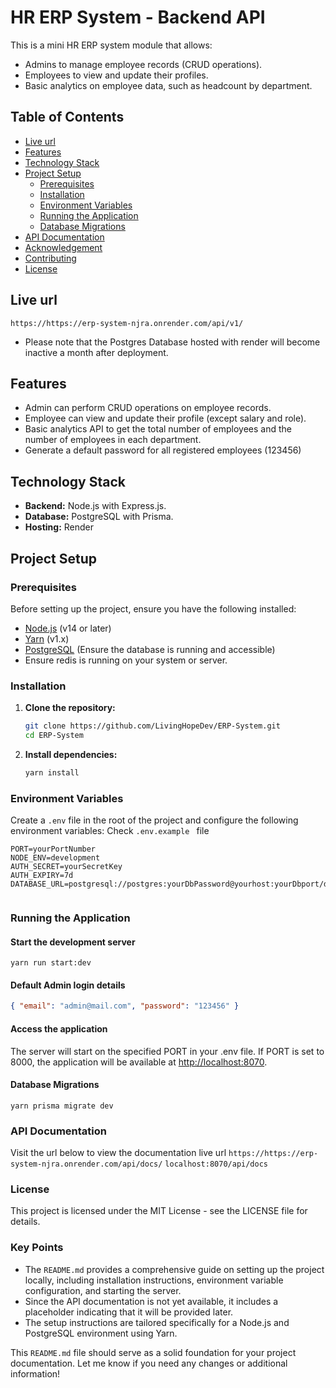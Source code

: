 # HR ERP System - Backend API

This is a mini HR ERP system module that allows:

- Admins to manage employee records (CRUD operations).
- Employees to view and update their profiles.
- Basic analytics on employee data, such as headcount by department.

## Table of Contents

- [Live url](#url)
- [Features](#features)
- [Technology Stack](#technology-stack)
- [Project Setup](#project-setup)
  - [Prerequisites](#prerequisites)
  - [Installation](#installation)
  - [Environment Variables](#environment-variables)
  - [Running the Application](#running-the-application)
  - [Database Migrations](#database-migrations)
- [API Documentation](#api-documentation)
- [Acknowledgement](#Acknowledgement)
- [Contributing](#contributing)
- [License](#license)

## Live url

`https://https://erp-system-njra.onrender.com/api/v1/`

- Please note that the Postgres Database hosted with render will become inactive a month after deployment.

## Features

- Admin can perform CRUD operations on employee records.
- Employee can view and update their profile (except salary and role).
- Basic analytics API to get the total number of employees and the number of employees in each department.
- Generate a default password for all registered employees (123456)

## Technology Stack

- **Backend:** Node.js with Express.js.
- **Database:** PostgreSQL with Prisma.
- **Hosting:** Render

## Project Setup

### Prerequisites

Before setting up the project, ensure you have the following installed:

- [Node.js](https://nodejs.org/) (v14 or later)
- [Yarn](https://yarnpkg.com/) (v1.x)
- [PostgreSQL](https://www.postgresql.org/) (Ensure the database is running and accessible)
- Ensure redis is running on your system or server.

### Installation

1. **Clone the repository:**

   ```bash
   git clone https://github.com/LivingHopeDev/ERP-System.git
   cd ERP-System
   ```

2. **Install dependencies:**

   ```bash
   yarn install
   ```

### Environment Variables

Create a `.env` file in the root of the project and configure the following environment variables:
Check `.env.example ` file

```env
PORT=yourPortNumber
NODE_ENV=development
AUTH_SECRET=yourSecretKey
AUTH_EXPIRY=7d
DATABASE_URL=postgresql://postgres:yourDbPassword@yourhost:yourDbport/dbName


```

### Running the Application

#### Start the development server

```
yarn run start:dev

```

#### Default Admin login details

```json
{ "email": "admin@mail.com", "password": "123456" }
```

#### Access the application

The server will start on the specified PORT in your .env file. If PORT is set to 8000, the application will be available at <http://localhost:8070>.

#### Database Migrations

```
yarn prisma migrate dev
```

### API Documentation

Visit the url below to view the documentation
live url
`https://https://erp-system-njra.onrender.com/api/docs/`
`localhost:8070/api/docs`

### License

This project is licensed under the MIT License - see the LICENSE file for details.

### Key Points

- The `README.md` provides a comprehensive guide on setting up the project locally, including installation instructions, environment variable configuration, and starting the server.
- Since the API documentation is not yet available, it includes a placeholder indicating that it will be provided later.
- The setup instructions are tailored specifically for a Node.js and PostgreSQL environment using Yarn.

This `README.md` file should serve as a solid foundation for your project documentation. Let me know if you need any changes or additional information!
